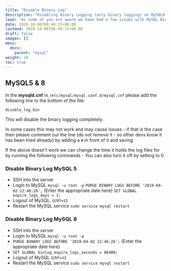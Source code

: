 ```yaml
---
title: "Disable Binary Log"
description: "Disabling Binary Logging (only binary logging) on MySQL8"
lead: "As some of you are aware we have had a few issues with MySQL Binary Logging filling up HDD's in the last few weeks on some servers. These steps specifically refer to binary logs not general query logs, slow query logs etc. There are a couple of ways of tackling this:"
date: 2020-10-06T08:49:31+00:00
lastmod: 2020-10-06T08:49:31+00:00
draft: false
images: []
menu:
  docs:
    parent: "mysql"
weight: 10
toc: true
---
```


## MySQL5 & 8

In the **mysqld.cnf** in ```/etc/mysql/mysql.conf.d/mysql.cnf``` please add the following line to the bottom of the file:

```
disable_log_bin
```

This will disable the binary logging completely.

In some cases this may not work and may cause issues - if that is the case then please comment out the line (do not remove it - so other devs know it has been tried already) by adding a ```#``` in front of it and saving

If the above doesn't work we can change the time it holds the log files for by running the following commands - You can also turn it off by setting to 0

### Disable Binary Log MySQL 5
- SSH into the server
- Login to MySQL ```mysql -u root -p```
```PURGE BINARY LOGS BEFORE '2019-04-02 22:46:26';``` (Enter the appropriate date here)
```SET GLOBAL expire_logs_days = 1;```
- Logout of MySQL. (ctrl+c)
- Restart the MySQL service ```sudo service mysql restart```

### Disable Binary Log MySQL 8
- SSH into the server
- Login to MySQL ```mysql -u root -p```
- ```PURGE BINARY LOGS BEFORE '2019-04-02 22:46:26';``` (Enter the appropriate date here)
- ```SET GLOBAL binlog_expire_logs_seconds = 86400;```
- Logout of MySQL (ctrl+c)
- Restart the MySQL service ```sudo service mysql restart```
